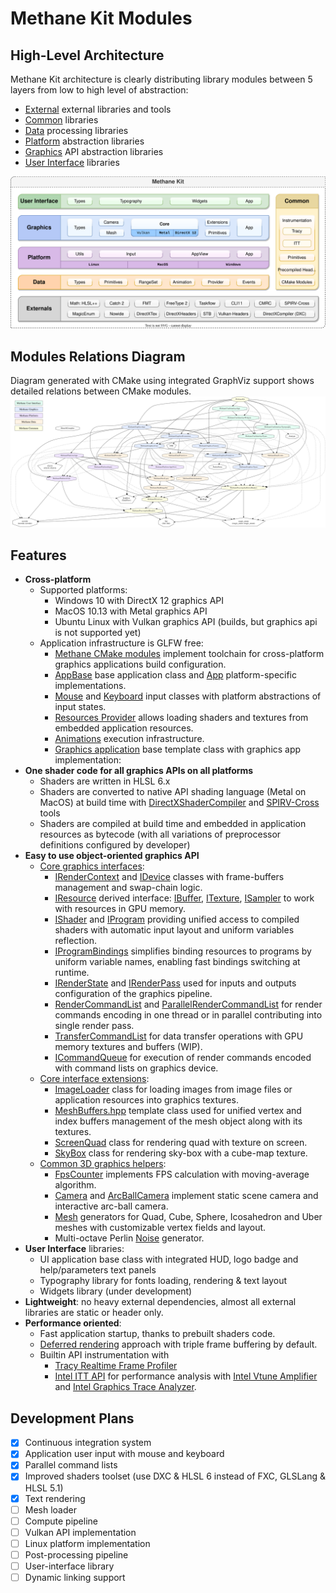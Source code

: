 # Methane Kit Modules

## High-Level Architecture

Methane Kit architecture is clearly distributing library modules between 5 layers from low to high level of abstraction:
- [External](../Externals) external libraries and tools
- [Common](Common) libraries
- [Data](Data) processing libraries
- [Platform](Platform) abstraction libraries
- [Graphics](Graphics) API abstraction libraries
- [User Interface](UserInterface) libraries

![High Level Architecture](../Docs/Diagrams/MethaneKit_HighLevel_Architecture.svg)

## Modules Relations Diagram

Diagram generated with CMake using integrated GraphViz support shows detailed relations between CMake modules.
![Modules Relations Diagram](../Docs/Diagrams/MethaneKit_Modules_Relations.png)

## Features

- **Cross-platform**
  - Supported platforms:
    - Windows 10 with DirectX 12 graphics API
    - MacOS 10.13 with Metal graphics API
    - Ubuntu Linux with Vulkan graphics API (builds, but graphics api is not supported yet)
  - Application infrastructure is GLFW free:
    - [Methane CMake modules](/CMake) implement toolchain for cross-platform graphics applications build configuration.
    - [AppBase](/Modules/Platform/App/Include/Methane/Platform/AppBase.h) base application class and [App](/Modules/Platform/App/Include/Methane/Platform/App.h) platform-specific implementations.
    - [Mouse](/Modules/Platform/Input/Include/Methane/Platform/Mouse.h) and [Keyboard](/Modules/Platform/Input/Include/Methane/Platform/Keyboard.h) input classes with platform abstractions of input states.
    - [Resources Provider](Modules/Data/Primitives/Include/Methane/Data/ResourceProvider.hpp) allows loading shaders and textures from embedded application resources.
    - [Animations](Modules/Data/Animation/Include/Methane/Data/Animation.h) execution infrastructure.
    - [Graphics application](/Modules/Graphics/App/Include/Methane/Graphics/App.hpp) base template class with graphics app implementation:
- **One shader code for all graphics APIs on all platforms**
  - Shaders are written in HLSL 6.x
  - Shaders are converted to native API shading language (Metal on MacOS) at build time with [DirectXShaderCompiler](https://github.com/microsoft/DirectXShaderCompiler) and [SPIRV-Cross](https://github.com/KhronosGroup/SPIRV-Cross) tools
  - Shaders are compiled at build time and embedded in application resources as bytecode (with all variations of preprocessor definitions configured by developer)
- **Easy to use object-oriented graphics API**
  - [Core graphics interfaces](/Modules/Graphics/Core/Include/Methane/Graphics):
    - [IRenderContext](/Modules/Graphics/Core/Include/Methane/Graphics/IRenderContext.h) and [IDevice](/Modules/Graphics/Core/Include/Methane/Graphics/IDevice.h) classes with frame-buffers management and swap-chain logic.
    - [IResource](/Modules/Graphics/Core/Include/Methane/Graphics/IResource.h) derived interface: [IBuffer](/Modules/Graphics/Core/Include/Methane/Graphics/IBuffer.h), [ITexture](/Modules/Graphics/Core/Include/Methane/Graphics/ITexture.h), [ISampler](/Modules/Graphics/Core/Include/Methane/Graphics/ISampler.h) to work with resources in GPU memory.
    - [IShader](/Modules/Graphics/Core/Include/Methane/Graphics/IShader.h) and [IProgram](/Modules/Graphics/Core/Include/Methane/Graphics/IProgram.h) providing unified access to compiled shaders with automatic input layout and uniform variables reflection.
    - [IProgramBindings](/Modules/Graphics/Core/Include/Methane/Graphics/IProgramBindings.h) simplifies binding resources to programs by uniform variable names, enabling fast bindings switching at runtime.
    - [IRenderState](/Modules/Graphics/Core/Include/Methane/Graphics/IRenderState.h) and [IRenderPass](/Modules/Graphics/Core/Include/Methane/Graphics/IRenderPass.h) used for inputs and outputs configuration of the graphics pipeline.
    - [RenderCommandList](/Modules/Graphics/Core/Include/Methane/Graphics/RenderCommandList.h) and [ParallelRenderCommandList](/Modules/Graphics/Core/Include/Methane/Graphics/ParallelRenderCommandList.h) for render commands encoding in one thread or in parallel contributing into single render pass.
    - [TransferCommandList](/Modules/Graphics/Core/Include/Methane/Graphics/TransferCommandList.h) for data transfer operations with GPU memory textures and buffers (WIP).
    - [ICommandQueue](/Modules/Graphics/Core/Include/Methane/Graphics/ICommandQueue.h) for execution of render commands encoded with command lists on graphics device. 
  - [Core interface extensions](/Modules/Graphics/Extensions/Include/Methane/Graphics):
    - [ImageLoader](/Modules/Graphics/Extensions/Include/Methane/Graphics/ImageLoader.h) class for loading images from image files or application resources into graphics textures.
    - [MeshBuffers.hpp](/Modules/Graphics/Extensions/Include/Methane/Graphics/MeshBuffers.hpp) template class used for unified vertex and index buffers management of the mesh object along with its textures.
    - [ScreenQuad](/Modules/Graphics/Extensions/Include/Methane/Graphics/ScreenQuad.h) class for rendering quad with texture on screen.
    - [SkyBox](/Modules/Graphics/Extensions/Include/Methane/Graphics/SkyBox.h) class for rendering sky-box with a cube-map texture.
  - [Common 3D graphics helpers](/Modules/Graphics/Helpers/Include/Methane/Graphics):
    - [FpsCounter](/Modules/Graphics/Helpers/Include/Methane/Graphics/FpsCounter.h) implements FPS calculation with moving-average algorithm.
    - [Camera](/Modules/Graphics/Helpers/Include/Methane/Graphics/Camera.h) and [ArcBallCamera](/Modules/Graphics/Helpers/Include/Methane/Graphics/ArcBallCamera.h) implement static scene camera and interactive arc-ball camera.
    - [Mesh](/Modules/Graphics/Helpers/Include/Methane/Graphics/Mesh) generators for Quad, Cube, Sphere, Icosahedron and Uber meshes with customizable vertex fields and layout.
    - Multi-octave Perlin [Noise](/Modules/Graphics/Helpers/Include/Methane/Graphics/Noise.h) generator.
- **User Interface** libraries:
  - UI application base class with integrated HUD, logo badge and help/parameters text panels
  - Typography library for fonts loading, rendering & text layout
  - Widgets library (under development)
- **Lightweight**: no heavy external dependencies, almost all external libraries are static or header only.
- **Performance oriented**:
  - Fast application startup, thanks to prebuilt shaders code.
  - [Deferred rendering](https://docs.microsoft.com/en-us/windows/win32/direct3d11/overviews-direct3d-11-render-multi-thread-render) approach with triple frame buffering by default.
  - Builtin API instrumentation with
    - [Tracy Realtime Frame Profiler](https://github.com/wolfpld/tracy)
    - [Intel ITT API](https://software.intel.com/en-us/vtune-amplifier-help-instrumentation-and-tracing-technology-apis) for performance analysis with [Intel Vtune Amplifier](https://software.intel.com/en-us/vtune) and [Intel Graphics Trace Analyzer](https://software.intel.com/en-us/gpa/graphics-trace-analyzer).
  
## Development Plans

- [x] Continuous integration system
- [x] Application user input with mouse and keyboard
- [x] Parallel command lists
- [x] Improved shaders toolset (use DXC & HLSL 6 instead of FXC, GLSLang & HLSL 5.1)
- [x] Text rendering
- [ ] Mesh loader
- [ ] Compute pipeline
- [ ] Vulkan API implementation
- [ ] Linux platform implementation
- [ ] Post-processing pipeline
- [ ] User-interface library
- [ ] Dynamic linking support